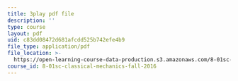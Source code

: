 ```yaml
---
title: 3play pdf file
description: ''
type: course
layout: pdf
uid: c83dd08472d681afcdd525b742efe4b9
file_type: application/pdf
file_location: >-
  https://open-learning-course-data-production.s3.amazonaws.com/8-01sc-classical-mechanics-fall-2016/c83dd08472d681afcdd525b742efe4b9_jOPA3XY-V3U.pdf
course_id: 8-01sc-classical-mechanics-fall-2016
---
```

